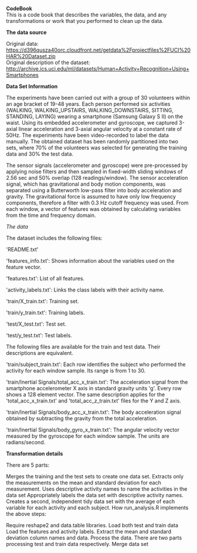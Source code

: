 **CodeBook**   
This is a code book that describes the variables, the data, and any transformations or work that you performed to clean up the data.   

**The data source**  

Original data: https://d396qusza40orc.cloudfront.net/getdata%2Fprojectfiles%2FUCI%20HAR%20Dataset.zip  
Original description of the dataset: http://archive.ics.uci.edu/ml/datasets/Human+Activity+Recognition+Using+Smartphones  
  
**Data Set Information**  
  
The experiments have been carried out with a group of 30 volunteers within an age bracket of 19-48 years. Each person performed six activities (WALKING, WALKING_UPSTAIRS, WALKING_DOWNSTAIRS, SITTING, STANDING, LAYING) wearing a smartphone (Samsung Galaxy S II) on the waist. Using its embedded accelerometer and gyroscope, we captured 3-axial linear acceleration and 3-axial angular velocity at a constant rate of 50Hz. The experiments have been video-recorded to label the data manually. The obtained dataset has been randomly partitioned into two sets, where 70% of the volunteers was selected for generating the training data and 30% the test data.  
  
The sensor signals (accelerometer and gyroscope) were pre-processed by applying noise filters and then sampled in fixed-width sliding windows of 2.56 sec and 50% overlap (128 readings/window). The sensor acceleration signal, which has gravitational and body motion components, was separated using a Butterworth low-pass filter into body acceleration and gravity. The gravitational force is assumed to have only low frequency components, therefore a filter with 0.3 Hz cutoff frequency was used. From each window, a vector of features was obtained by calculating variables from the time and frequency domain.  
  
*The data*  

The dataset includes the following files:

'README.txt'  

'features_info.txt': Shows information about the variables used on the feature vector.

'features.txt': List of all features.

'activity_labels.txt': Links the class labels with their activity name.

'train/X_train.txt': Training set.

'train/y_train.txt': Training labels.

'test/X_test.txt': Test set.

'test/y_test.txt': Test labels.

The following files are available for the train and test data. Their descriptions are equivalent.

'train/subject_train.txt': Each row identifies the subject who performed the activity for each window sample. Its range is from 1 to 30.

'train/Inertial Signals/total_acc_x_train.txt': The acceleration signal from the smartphone accelerometer X axis in standard gravity units 'g'. Every row shows a 128 element vector. The same description applies for the 'total_acc_x_train.txt' and 'total_acc_z_train.txt' files for the Y and Z axis.

'train/Inertial Signals/body_acc_x_train.txt': The body acceleration signal obtained by subtracting the gravity from the total acceleration.

'train/Inertial Signals/body_gyro_x_train.txt': The angular velocity vector measured by the gyroscope for each window sample. The units are radians/second.

**Transformation details**

There are 5 parts:

Merges the training and the test sets to create one data set.
Extracts only the measurements on the mean and standard deviation for each measurement.
Uses descriptive activity names to name the activities in the data set
Appropriately labels the data set with descriptive activity names.
Creates a second, independent tidy data set with the average of each variable for each activity and each subject.
How run_analysis.R implements the above steps:

Require reshape2 and data.table libraries.
Load both test and train data
Load the features and activity labels.
Extract the mean and standard deviation column names and data.
Process the data. There are two parts processing test and train data respectively.
Merge data set
